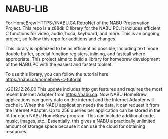 # NABU-LIB

For HomeBrew HTTPS://NABU.CA RetroNet of the NABU Preservation Project. This repo is a z88dk C library for the NABU PC. It includes efficient C functions for video, audio, hcca, keyboard, and more. This is an ongoing project, so follow this repo for additions and changes. 

This library is optimized to be as efficient as possible, including text mode double buffer, special function registers, inlining, and fastcall where appropriate. This project aims to build a library for homebrew development of the NABU PC with the easiest and fastest toolset. 

To use this library, you can follow the tutorial here: https://nabu.ca/homebrew-c-tutorial

v2012.12.26.00
This update includes http get features and requires the most recent Internet Adapter from https://nabu.ca. Now NABU HomeBrew applications can query data on the internet and the Internet Adapter will cache it. When the NABU application needs the data, it can request it from the Internet Adapter. Up to 256 queries per application can be stored in the IA for each NABU HomeBrew program. This can include additional code, music, images, etc.. Essentially, this gives a NABU a practically unlimited amount of storage space because it can use the cloud for obtaining resources. 
